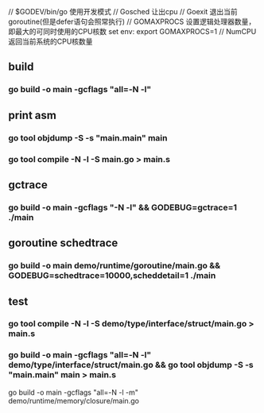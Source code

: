

// $GODEV/bin/go 使用开发模式
// Gosched 让出cpu
// Goexit 退出当前goroutine(但是defer语句会照常执行)
// GOMAXPROCS  设置逻辑处理器数量，即最大的可同时使用的CPU核数 set env: export GOMAXPROCS=1
// NumCPU 返回当前系统的CPU核数量

##  build
### go build -o main -gcflags "all=-N -l"

## print asm

### go tool objdump -S -s "main\.main" main

### go tool compile -N -l -S main.go > main.s

## gctrace
### go build -o main -gcflags "-N -l" && GODEBUG=gctrace=1   ./main 

##  goroutine schedtrace
### go build -o main demo/runtime/goroutine/main.go && GODEBUG=schedtrace=10000,scheddetail=1 ./main


## test
### go tool compile -N -l -S demo/type/interface/struct/main.go > main.s

### go build -o main -gcflags "all=-N -l" demo/type/interface/struct/main.go && go tool objdump -S -s "main\.main" main > main.s



go build -o main -gcflags "all=-N -l -m" demo/runtime/memory/closure/main.go
